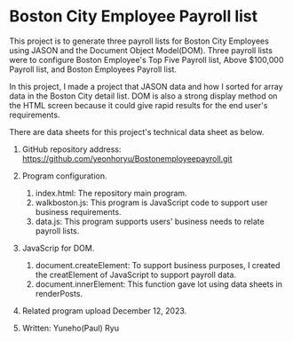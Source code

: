 # Boston City Employee Payroll list 

This project is to generate three payroll lists for Boston City Employees using JASON and the Document Object Model(DOM).
Three payroll lists were to configure Boston Employee's Top Five Payroll list, Above $100,000 Payroll list, and Boston Employees Payroll list.

In this project, I made a project that JASON data and how I sorted for array data in the Boston City detail list. 
DOM is also a strong display method on the HTML screen because it could give rapid results for the end user's requirements. 

There are data sheets for this project's technical data sheet as below.

1. GitHub repository address: https://github.com/yeonhoryu/Bostonemployeepayroll.git
2. Program configuration.
   1) index.html: The repository main program.
   2) walkboston.js: This program is JavaScript code to support user business requirements. 
   3) data.js: This program supports users' business needs to relate payroll lists.
3. JavaScrip for DOM.
   1) document.createElement: To support business purposes, I created the creatElement of JavaScript to support payroll data.
   2) document.innerElement: This function gave lot using data sheets in renderPosts.
4. Related program upload December 12, 2023.

5. Written: Yuneho(Paul) Ryu
   
  

  
   
